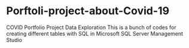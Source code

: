 # Porftoli-project-about-Covid-19
COVID Portfolio Project Data Exploration
This is a bunch of codes for creating different tables with SQL in Microsoft SQL Server Management Studio
